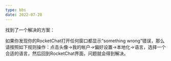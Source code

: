 ```yaml
---
type: bbs
date: 2022-07-28
---
```

找到了一个解决的方案：

如果你发现你的RocketChat打开任何窗口都显示“something wrong”错误，那么请按照如下规则操作：点击头像->我的帐户->偏好设置->本地化->语言，选择一个合适的语言，然后回到RocketChat界面，问题就会得到解决。
